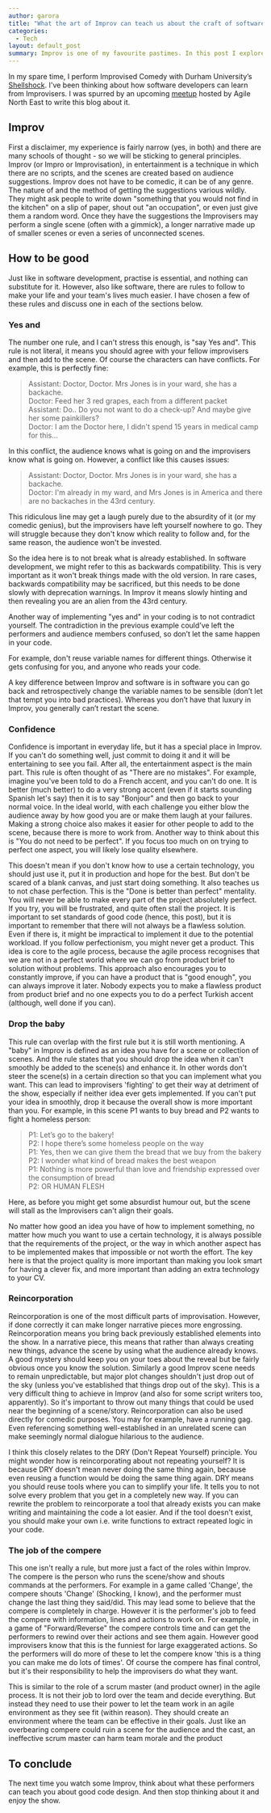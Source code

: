 ```yaml
---
author: garora
title: "What the art of Improv can teach us about the craft of software"
categories:
  - Tech
layout: default_post
summary: Improv is one of my favourite pastimes. In this post I explore some of the most fundamental rules of Improv and what they can teach about writing good code.
---
```


In my spare time, I perform Improvised Comedy with Durham University’s [Shellshock](https://www.facebook.com/shellshockimpro/). I've been thinking about how software developers
can learn from Improvisers. I was spurred by an upcoming [meetup](https://www.meetup.com/Agile-North-East/events/266801981/) hosted by Agile North East to write this blog about it.

## Improv

First a disclaimer, my experience is fairly narrow (yes, in both) and there are many schools of thought - so we will be sticking to general principles.
Improv (or Impro or Improvisation), in entertainment is a technique in which there are no scripts, and the scenes are created based on audience suggestions. Improv does not have to be comedic, it can be of any genre. The nature of and
the method of getting the suggestions various wildly. They might ask people to write down "something that you would not find in the kitchen" on a slip of paper, shout out
"an occupation", or even just give them a random word. Once they have the suggestions the Improvisers may perform a single scene (often with a gimmick), a longer narrative made up of smaller scenes or even a series of unconnected scenes.

## How to be good

Just like in software development, practise is essential, and nothing can substitute for it. However, also like software, there are rules to follow to make your life and your team's
lives much easier. I have chosen a few of these rules and discuss one in each of the sections below.

### Yes and

The number one rule, and I can't stress this enough, is "say Yes and". This rule is not literal, it means you should agree with your fellow improvisers and then add to the scene. Of course
the characters can have conflicts. For example, this is perfectly fine:

> Assistant: Doctor, Doctor. Mrs Jones is in your ward, she has a backache.  
> Doctor: Feed her 3 red grapes, each from a different packet  
> Assistant: Do.. Do you not want to do a check-up? And maybe give her some painkillers?  
> Doctor: I am the Doctor here, I didn't spend 15 years in medical camp for this...

In this conflict, the audience knows what is going on and the improvisers know what is going on. However, a conflict like this causes issues:

> Assistant: Doctor, Doctor. Mrs Jones is in your ward, she has a backache.  
> Doctor: I'm already in my ward, and Mrs Jones is in America and there are no backaches in the 43rd century.

This ridiculous line may get a laugh purely due to the absurdity of it (or my comedic genius), but the improvisers have left yourself nowhere to go. They will struggle
because they don't know which reality to follow and, for the same reason, the audience won't be invested.

So the idea here is to not break what is already established. In software development, we might refer to this as backwards compatibility. This is very important as it won't break things made with the
old version. In rare cases, backwards compatibility may be sacrificed, but this needs to be done slowly with deprecation warnings. In Improv it means slowly hinting and then revealing
you are an alien from the 43rd century.

Another way of implementing "yes and" in your coding is to not contradict yourself. The contradiction in the previous example could’ve left the performers and audience members confused, so don’t let the same happen in your code.

For example, don't reuse variable names for different things. Otherwise it gets confusing for you, and anyone who reads your code.

A key difference between Improv and software is in software you can go back and retrospectively change the variable names to be sensible (don’t let that tempt you into bad practices). Whereas you don’t have that luxury in Improv, you generally can’t restart the scene.

### Confidence

Confidence is important in everyday life, but it has a special place in Improv. If you can't do something well, just commit to doing it and it will be entertaining to see you fail. After all, the entertainment
aspect is the main part. This rule is often thought of as "There are no mistakes". For example, imagine you've been told to do a French accent, and you can't do one. It is better (much better) to do a very
strong accent (even if it starts sounding Spanish let's say) then it is to say "Bonjour" and then go back to your normal voice. In the ideal world, with each challenge you either blow the audience away by how good you are
or make them laugh at your failures. Making a strong choice also makes it easier for other people to add to the scene, because there is more to work from. Another way to think about this is "You do not need to be perfect". If you focus too much on on trying to perfect one aspect, you will likely lose quality elsewhere.

This doesn't mean if you don't know how to use a certain technology, you should just use it, put it in production and hope for the best. But don't be scared of a blank canvas, and
just start doing something. It also teaches us to not chase perfection. This is the
"Done is better than perfect" mentality. You will never be able to make every part of the project absolutely perfect. If you try, you will be frustrated, and quite often stall the
project. It is important to set standards of good code (hence, this post), but it is important to remember that there will not always be a flawless solution. Even if there is, it
might be impractical to implement it due to the potential workload. If you follow perfectionism, you might never get a product. This idea is core to the agile process, because the
agile process recognises that we are not in a perfect world where we can go from product brief to solution without problems. This approach also encourages you to constantly improve,
if you can have a product that is "good enough", you can always improve it later. Nobody expects you to make a flawless product from product brief and no one expects you to do a
perfect Turkish accent (although, well done if you can).

### Drop the baby

This rule can overlap with the first rule but it is still worth mentioning. A "baby" in Improv is defined as an idea you have for a scene or collection of scenes. And the rule states that you should drop
the idea when it can't smoothly be added to the scene(s) and enhance it. In other words don't steer the scene(s) in a certain direction so that you can implement what you want. This can
lead to improvisers 'fighting' to get their way at detriment of the show, especially if neither idea ever gets implemented. If you can't put your idea in smoothly, drop it because
the overall show is more important than you. For example, in this scene P1 wants to buy bread and P2 wants to fight a homeless person:

> P1: Let’s go to the bakery!  
> P2: I hope there’s some homeless people on the way  
> P1: Yes, then we can give them the bread that we buy from the bakery  
> P2: I wonder what kind of bread makes the best weapon  
> P1: Nothing is more powerful than love and friendship expressed over the consumption of bread  
> P2: OR HUMAN FLESH

Here, as before you might get some absurdist humour out, but the scene will stall as the Improvisers can't align their goals.

No matter how good an idea you have of how to implement something, no matter how much you want to use a certain technology, it is always possible that the requirements of the project,
or the way in which another aspect has to be implemented makes that impossible or not worth the effort. The key here is that the project quality is more important than making you
look smart for having a clever fix, and more important than adding an extra technology to your CV.

### Reincorporation

Reincorporation is one of the most difficult parts of improvisation. However, if done correctly it can make longer narrative pieces more engrossing. Reincorporation means you bring
back previously established elements into the show. In a narrative piece, this means that rather than always creating new things, advance the scene by using what the audience already
knows. A good mystery should keep you on your toes about the reveal but be fairly obvious once you know the solution. Similarly a good Improv scene needs to remain unpredictable,
but major plot changes shouldn't just drop out of the sky (unless you've established that things drop out of the sky). This is a very difficult thing to achieve in Improv (and also
for some script writers too, apparently). So it's important to throw out many things that could be used near the beginning of a scene/story.
Reincorporation can also be used directly for comedic purposes. You may for example, have a running gag. Even referencing something well-established in an unrelated scene can make
seemingly normal dialogue hilarious to the audience.

I think this closely relates to the DRY (Don't Repeat Yourself) principle. You might wonder how is reincorporating about not repeating yourself? It is because DRY doesn't mean
never doing the same thing again, because even reusing a function would be doing the same thing again. DRY means you should reuse tools where you can to simplify your life. It tells you
to not solve every problem that you get in a completely new way. If you
can rewrite the problem to reincorporate a tool that already exists you can make writing and maintaining the code a lot easier. And if the tool doesn't exist, you should make your own
i.e. write functions to extract repeated logic in your code.

### The job of the compere

This one isn't really a rule, but more just a fact of the roles within Improv. The compere is the person who runs the scene/show and shouts commands at the performers. For example in a game
called 'Change', the compere shouts 'Change' (Shocking, I know), and the performer must change the last thing they said/did. This may lead some to believe that the compere is completely in charge.
However it is the performer's job to feed the compere with information, lines and actions to work on. For example, in a game of "Forward/Reverse" the compere controls time and can get the
performers to rewind over their actions and see them again. However good improvisers know that this is the funniest for large exaggerated actions. So the performers will do more of these to
let the compere know 'this is a thing you can make me do lots of times'. Of course the compere has final control, but it's their responsibility to help the improvisers do what they want.

This is similar to the role of a scrum master (and product owner) in the agile process. It is not their job to lord over the team and decide everything. But instead they need to use their power to let
the team work in an agile environment as they see fit (within reason). They should create an environment where the team can be effective in their goals. Just like an overbearing compere could
ruin a scene for the audience and the cast, an ineffective scrum master can harm team morale and the product

## To conclude

The next time you watch some Improv, think about what these performers can teach you about good code design. And then stop thinking
about it and enjoy the show.
